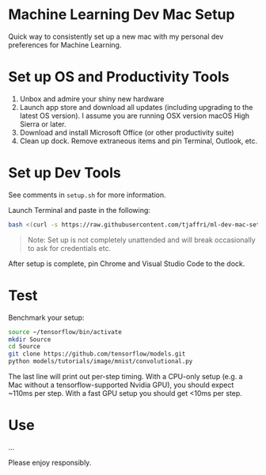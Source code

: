 # Machine Learning Dev Mac Setup
Quick way to consistently set up a new mac with my personal dev preferences for Machine Learning.

# Set up OS and Productivity Tools
1. Unbox and admire your shiny new hardware
2. Launch app store and download all updates (including upgrading to the latest OS version). I assume you are running OSX version macOS High Sierra or later. 
3. Download and install Microsoft Office (or other productivity suite)
4. Clean up dock. Remove extraneous items and pin Terminal, Outlook, etc.

# Set up Dev Tools
See comments in ``setup.sh`` for more information.

Launch Terminal and paste in the following:

```bash
bash <(curl -s https://raw.githubusercontent.com/tjaffri/ml-dev-mac-setup/master/setup.sh)
```

> Note: Set up is not completely unattended and will break occasionally to ask for credentials etc.

After setup is complete, pin Chrome and Visual Studio Code to the dock.

# Test
Benchmark your setup:

```bash
source ~/tensorflow/bin/activate
mkdir Source
cd Source
git clone https://github.com/tensorflow/models.git
python models/tutorials/image/mnist/convolutional.py
```

The last line will print out per-step timing. With a CPU-only setup (e.g. a Mac without a tensorflow-supported Nvidia GPU), you should expect ~110ms per step. With a fast GPU setup you should get <10ms per step.

# Use
...

Please enjoy responsibly.
